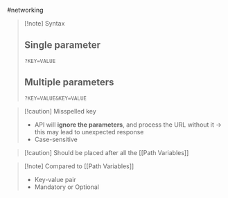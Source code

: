 #networking 
>[!note] Syntax
>## Single parameter
>``?KEY=VALUE``
>## Multiple parameters
>``?KEY=VALUE&KEY=VALUE``


>[!caution] Misspelled key
>- API will **ignore the parameters**, and process the URL without it -> this may lead to unexpected response
>- Case-sensitive 

>[!caution] Should be placed after all the [[Path Variables]]

>[!note] Compared to [[Path Variables]]
>- Key-value pair
>- Mandatory or Optional